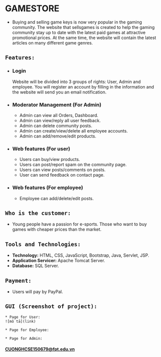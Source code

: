 # GAMESTORE
* Buying and selling game keys is now very popular in the gaming community. The website that sellsgames is created to help the gaming community stay up to date with the latest paid games at attractive promotional prices. At the same time, the website will contain the latest articles on many different game genres.
## `Features:`
* ### Login
    Website will be divided into 3 groups of rights: User, Admin and employee. You will register an account by filling in the information and the website will send you     an email notification.
* ### Moderator Management (For Admin)
   - Admin can view all Orders, Dashboard.<br />
   - Admin can view/reply all user feedback.<br />
   - Admin can delete community posts.<br />
   - Admin can create/view/delete all employee accounts.<br />
   - Admin can add/remove/edit products.
* ### Web features (For user)
   - Users can buy/view products.<br />
   - Users can post/report spam on the community page.<br />
   - Users can view posts/comments on posts.<br />
   - User can send feedback on contact page.
* ### Web features (For employee)
   - Employee can add/delete/edit posts.
## `Who is the customer:`
   - Young people have a passion for e-sports. Those who want to buy games with cheaper prices than the market.
## `Tools and Technologies:`
   - **Technology:** HTML, CSS, JavaScript, Bootstrap, Java, Servlet, JSP.<br />
   - **Application Servicer:** Apache Tomcat Server.<br />
   - **Database:** SQL Server.
## `Payment:`
   * Users will pay by PayPal.
## `GUI (Screenshot of project):`

    * Page for User:
    ![mô tả](link)
    
    * Page for Employee:
    
    * Page for Admin:


#### CUONGHCSE150679@fpt.edu.vn
